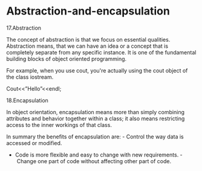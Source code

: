 # Abstraction-and-encapsulation
17.Abstraction 

The concept of abstraction is that we focus on essential qualities.
Abstraction means, that we can have an idea or a concept that is completely separate from any specific instance.
It is one of the fundamental building blocks of object oriented programming.

For example, when you use cout, you're actually using the cout object of the class iostream.

Cout<<”Hello”<<endl;


18.Encapsulation

In object orientation, encapsulation means more than simply combining attributes and behavior together within a class; it also means restricting access to the inner workings of that class.

In summary the benefits of encapsulation are:
- Control the way data is accessed or modified.
- Code is more flexible and easy to change with new requirements.
- Change one part of code without affecting other part of code.
